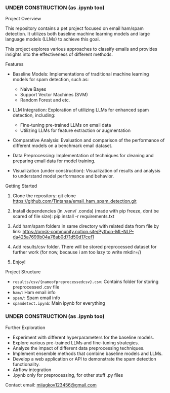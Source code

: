 ### UNDER CONSTRUCTION (as .ipynb too)
Project Overview

This repository contains a pet project focused on email ham/spam detection. It utilizes both baseline machine learning models and large language models (LLMs) to achieve this goal. 

This project explores various approaches to classify emails and provides insights into the effectiveness of different methods.

Features

* Baseline Models: Implementations of traditional machine learning models for spam detection, such as:
    * Naive Bayes
    * Support Vector Machines (SVM)
    * Random Forest and etc.
* LLM Integration: Exploration of utilizing LLMs for enhanced spam detection, including:
    * Fine-tuning pre-trained LLMs on email data
    * Utilizing LLMs for feature extraction or augmentation

* Comparative Analysis: Evaluation and comparison of the performance of different models on a benchmark email dataset. 
* Data Preprocessing: Implementation of techniques for cleaning and preparing email data for model training.
* Visualization (under construction): Visualization of results and analysis to understand model performance and behavior.

Getting Started

1. Clone the repository:
git clone https://github.com/Tintanaa/email_ham_spam_detection.git

2. Install dependencies (in .venv/ .conda) (made with pip freeze, dont be scared of file size):
pip install -r requirements.txt

3. Add ham/spam folders in same directory with related data from file by link:
https://omsk-community.notion.site/Python-ML-NLP-da425a7699b04a76ab0d71d50d17cef1

4. Add results/csv folder. There will be stored preprocessed dataset for further work (for now, because i am too lazy to write mkdir=/)

4. Enjoy!

Project Structure

* `results/csv/{nameofpreprocessedcsv}.csv`: Contains folder for storing preprocessed .csv file
* `ham/`:  Ham email info
* `spam/`: Spam email info
* `spamdetect.ipynb`: Main ipynb for everything

### UNDER CONSTRUCTION (as .ipynb too)
Further Exploration

* Experiment with different hyperparameters for the baseline models.
* Explore various pre-trained LLMs and fine-tuning strategies.
* Analyze the impact of different data preprocessing techniques.
* Implement ensemble methods that combine baseline models and LLMs. 
* Develop a web application or API to demonstrate the spam detection functionality.
* Airflow integration
* .ipynb only for preprocessing, for other stuff .py files

Contact email: miiagkov123456@gmail.com